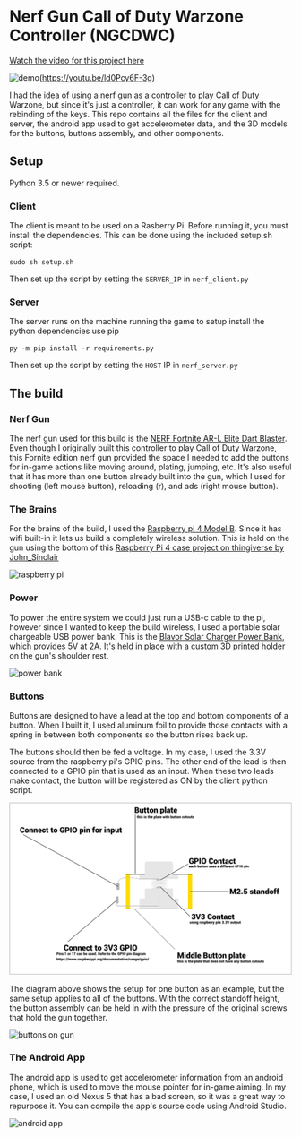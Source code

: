 # Nerf Gun Call of Duty Warzone Controller (NGCDWC)

[Watch the video for this project here](https://youtu.be/ld0Pcy6F-3g)

![demo](https://github.com/AlfredoSequeida/readme_assets/blob/master/Nerf-Gun-Call-of-Duty-Warzone-Controller/gifs/demo.gif)(https://youtu.be/ld0Pcy6F-3g)

I had the idea of using a nerf gun as a controller to play Call of Duty Warzone, but since it's just a controller, it can work for any game with the rebinding of the keys. This repo contains all the files for the client and server, the android app used to get accelerometer data, and the 3D models for the buttons, buttons assembly, and other components.

## Setup
Python 3.5 or newer required.

### Client
The client is meant to be used on a Rasberry Pi. Before running it, you must install the dependencies. This can be done using the included setup.sh script:
```
sudo sh setup.sh
```
Then set up the script by setting the `SERVER_IP` in `nerf_client.py`

### Server
The server runs on the machine running the game to setup install the python dependencies use pip

```
py -m pip install -r requirements.py
```
Then set up the script by setting the `HOST` IP in `nerf_server.py`

## The build

### Nerf Gun
The nerf gun used for this build is the [NERF Fortnite AR-L Elite Dart Blaster](https://www.amazon.com/NERF-Fortnite-AR-L-Elite-Blaster/dp/B07MBK23M2). Even though I originally built this controller to play Call of Duty Warzone, this Fornite edition nerf gun provided the space I needed to add the buttons for in-game actions like moving around, plating, jumping, etc. It's also useful that it has more than one button already built into the gun, which I used for shooting (left mouse button), reloading (r), and ads (right mouse button).


### The Brains
For the brains of the build, I used the [Raspberry pi 4 Model B](https://www.raspberrypi.org/products/raspberry-pi-4-model-b/). Since it has wifi built-in it lets us build a completely wireless solution. This is held on the gun using the bottom of this [Raspberry Pi 4 case project on thingiverse by John_Sinclair](https://www.thingiverse.com/thing:3723481)

![raspberry pi](https://imgur.com/GErPWCK.jpg)

### Power
To power the entire system we could just run a USB-c cable to the pi, however since I wanted to keep the build wireless, I used a portable solar chargeable USB power bank. This is the [Blavor Solar Charger Power Bank](https://www.amazon.com/dp/B07T2NRK8G/), which provides 5V at 2A. It's held in place with a custom 3D printed holder on the gun's shoulder rest.

![power bank](https://imgur.com/jjSDCQ5.jpg)


### Buttons
Buttons are designed to have a lead at the top and bottom components of a button. When I built it, I used aluminum foil to provide those contacts with a spring in between both components so the button rises back up.

The buttons should then be fed a voltage. In my case, I used the 3.3V source from the raspberry pi's GPIO pins. The other end of the lead is then connected to a GPIO pin that is used as an input. When these two leads make contact, the button will be registered as ON by the client python script.

![button assembly](https://raw.githubusercontent.com/AlfredoSequeida/Nerf-Gun-Call-of-Duty-Warzone-Controller/942de22107ea4fc2e7a0765d3b435ffa7a9f0cf2/mechanical%20drawings/button_assembly.svg)

The diagram above shows the setup for one button as an example, but the same setup applies to all of the buttons. With the correct standoff height, the button assembly can be held in with the pressure of the original screws that hold the gun together.

![buttons on gun](https://imgur.com/NiHnFBL.jpg)

### The Android App
The android app is used to get accelerometer information from an android phone, which is used to move the mouse pointer for in-game aiming. In my case, I used an old Nexus 5 that has a bad screen, so it was a great way to repurpose it. You can compile the app's source code using Android Studio.

![android app](https://i.imgur.com/SCM7iDE.jpg)

